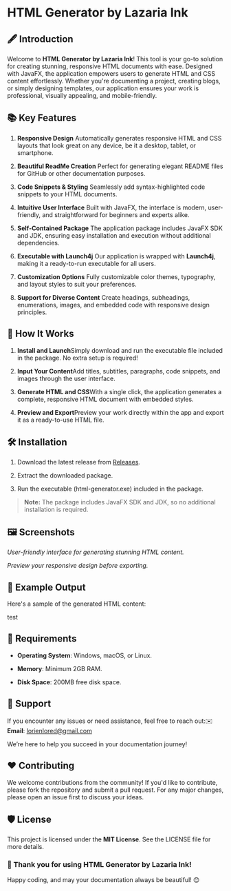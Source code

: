 HTML Generator by Lazaria Ink
=============================

🖋️ Introduction
----------------

Welcome to **HTML Generator by Lazaria Ink**! This tool is your go-to solution for creating stunning, responsive HTML documents with ease. Designed with JavaFX, the application empowers users to generate HTML and CSS content effortlessly. Whether you're documenting a project, creating blogs, or simply designing templates, our application ensures your work is professional, visually appealing, and mobile-friendly.

📚 Key Features
---------------

1.  **Responsive Design** Automatically generates responsive HTML and CSS layouts that look great on any device, be it a desktop, tablet, or smartphone.
    
2.  **Beautiful ReadMe Creation** Perfect for generating elegant README files for GitHub or other documentation purposes.
    
3.  **Code Snippets & Styling** Seamlessly add syntax-highlighted code snippets to your HTML documents.
    
4.  **Intuitive User Interface** Built with JavaFX, the interface is modern, user-friendly, and straightforward for beginners and experts alike.
    
5.  **Self-Contained Package** The application package includes JavaFX SDK and JDK, ensuring easy installation and execution without additional dependencies.
    
6.  **Executable with Launch4j** Our application is wrapped with **Launch4j**, making it a ready-to-run executable for all users.
    
7.  **Customization Options** Fully customizable color themes, typography, and layout styles to suit your preferences.
    
8.  **Support for Diverse Content** Create headings, subheadings, enumerations, images, and embedded code with responsive design principles.
    

🎨 How It Works
---------------

1.  **Install and Launch**Simply download and run the executable file included in the package. No extra setup is required!
    
2.  **Input Your Content**Add titles, subtitles, paragraphs, code snippets, and images through the user interface.
    
3.  **Generate HTML and CSS**With a single click, the application generates a complete, responsive HTML document with embedded styles.
    
4.  **Preview and Export**Preview your work directly within the app and export it as a ready-to-use HTML file.
    

🛠️ Installation
----------------

1.  Download the latest release from [Releases](https://github.com/yourusername/html-generator/releases).
    
2.  Extract the downloaded package.
    
3.  Run the executable (html-generator.exe) included in the package.
    

> **Note:** The package includes JavaFX SDK and JDK, so no additional installation is required.

🖼️ Screenshots
---------------

_User-friendly interface for generating stunning HTML content._

_Preview your responsive design before exporting._

📜 Example Output
-----------------

Here's a sample of the generated HTML content:

test 

🧩 Requirements
---------------

*   **Operating System**: Windows, macOS, or Linux.
    
*   **Memory**: Minimum 2GB RAM.
    
*   **Disk Space**: 200MB free disk space.
    

📩 Support
----------

If you encounter any issues or need assistance, feel free to reach out:✉️ **Email**: lorienlored@gmail.com

We’re here to help you succeed in your documentation journey!

❤️ Contributing
---------------

We welcome contributions from the community! If you'd like to contribute, please fork the repository and submit a pull request. For any major changes, please open an issue first to discuss your ideas.

🛡️ License
-----------

This project is licensed under the **MIT License**. See the LICENSE file for more details.

### 🌟 Thank you for using HTML Generator by Lazaria Ink!

Happy coding, and may your documentation always be beautiful! 😊

